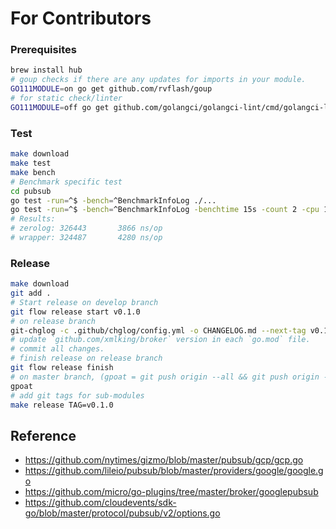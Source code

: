 # For Contributors

### Prerequisites

```bash
brew install hub
# goup checks if there are any updates for imports in your module.
GO111MODULE=on go get github.com/rvflash/goup
# for static check/linter
GO111MODULE=off go get github.com/golangci/golangci-lint/cmd/golangci-lint
```

### Test

```bash
make download
make test
make bench
# Benchmark specific test
cd pubsub
go test -run=^$ -bench=^BenchmarkInfoLog ./...
go test -run=^$ -bench=^BenchmarkInfoLog -benchtime 15s -count 2 -cpu 1,2,4 ./...
# Results:
# zerolog: 326443       3866 ns/op
# wrapper: 324487       4280 ns/op
```

### Release

```bash
make download
git add .
# Start release on develop branch
git flow release start v0.1.0
# on release branch
git-chglog -c .github/chglog/config.yml -o CHANGELOG.md --next-tag v0.1.0
# update `github.com/xmlking/broker` version in each `go.mod` file.
# commit all changes.
# finish release on release branch
git flow release finish
# on master branch, (gpoat = git push origin --all && git push origin --tags)
gpoat
# add git tags for sub-modules
make release TAG=v0.1.0
```

## Reference 
- https://github.com/nytimes/gizmo/blob/master/pubsub/gcp/gcp.go
- https://github.com/lileio/pubsub/blob/master/providers/google/google.go
- https://github.com/micro/go-plugins/tree/master/broker/googlepubsub
- https://github.com/cloudevents/sdk-go/blob/master/protocol/pubsub/v2/options.go
